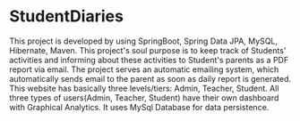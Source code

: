 # StudentDiaries
This project is developed by using SpringBoot, Spring Data JPA, MySQL, Hibernate, Maven. This project's soul purpose is to keep track of Students' activities and informing about these activities to Student's parents as a PDF report via email. The project serves an automatic emailing system, which automatically sends email to the parent as soon as daily report is generated. This website has basically three levels/tiers: Admin, Teacher, Student. All three types of users(Admin, Teacher, Student) have their own dashboard with Graphical Analytics. It uses MySql Database for data persistence.
